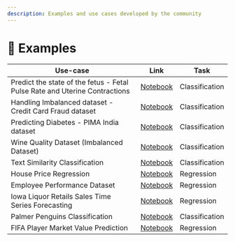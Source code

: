 ```yaml
---
description: Examples and use cases developed by the community
---
```


# 📒 Examples

| Use-case                                                                   | Link                                                                                                                                       | Task           |
| -------------------------------------------------------------------------- | ------------------------------------------------------------------------------------------------------------------------------------------ | -------------- |
| Predict the state of the fetus - Fetal Pulse Rate and Uterine Contractions | [Notebook](https://github.com/pycaret/pycaret/blob/master/examples/Fetal%20State%20Classification%20Tutorial%20-FSC101.ipynb)              | Classification |
| Handling Imbalanced dataset - Credit Card Fraud dataset                    | [Notebook](https://github.com/pycaret/pycaret/blob/master/examples/Handling%20imbalanced%20dataset%20example\(credit\_card\_fraud\).ipynb) | Classification |
| Predicting Diabetes - PIMA India dataset                                   | [Notebook](https://github.com/pycaret/pycaret/blob/master/examples/Pima%20Model.ipynb)                                                     | Classification |
| Wine Quality Dataset (Imbalanced Dataset)                                  | [Notebook](https://github.com/pycaret/pycaret/blob/master/examples/PyCaret%202.0%20on%20Wine%20Quality\(Imbalance%20Classes\).ipynb)       | Classification |
| Text Similarity Classification                                             | [Notebook](https://github.com/pycaret/pycaret/blob/master/examples/PyCaret%202%20Text%20Similarity%20Classification.ipynb)                 | Classification |
| House Price Regression                                                     | [Notebook](https://github.com/pycaret/pycaret/blob/master/examples/PyCaret\_2\_HousePrice\_Regresion.ipynb)                                | Regression     |
| Employee Performance Dataset                                               | [Notebook](https://github.com/pycaret/pycaret/blob/master/examples/Pycaret\_2.1\_Regression\_EmployeePerformance.ipynb)                    | Regression     |
| Iowa Liquor Retails Sales Time Series Forecasting                          | [Notebook](https://github.com/pycaret/pycaret/blob/master/examples/TimeSeries\_Forecasting.ipynb)                                          | Regression     |
| Palmer Penguins Classification                                             | [Notebook](https://github.com/pycaret/pycaret/blob/master/examples/PyCaret\_2\_Palmers\_Penguins\_Classification.ipynb)                    | Classification |
| FIFA Player Market Value Prediction                                        | [Notebook](https://github.com/pycaret/pycaret/blob/master/examples/PyCaret2-Regression-fifa-MarketValue.ipynb)                             | Regression     |

